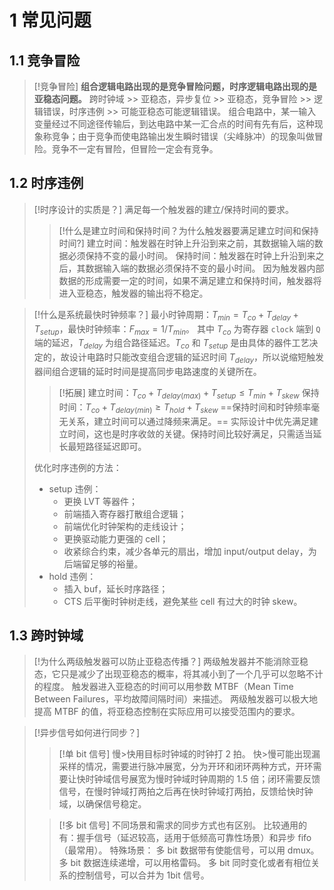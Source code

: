 # 1 常见问题

## 1.1 竞争冒险

> [!竞争冒险]
> **组合逻辑电路出现的是竞争冒险问题，时序逻辑电路出现的是亚稳态问题。**
> 跨时钟域 >> 亚稳态，异步复位 >> 亚稳态，竞争冒险 >> 逻辑错误，时序违例 >> 可能亚稳态可能逻辑错误。
组合电路中，某一输入变量经过不同途径传输后，到达电路中某一汇合点的时间有先有后，这种现象称竞争；由于竞争而使电路输出发生瞬时错误（尖峰脉冲）的现象叫做冒险。竞争不一定有冒险，但冒险一定会有竞争。

## 1.2 时序违例

> [!时序设计的实质是？]
> 满足每一个触发器的建立/保持时间的要求。
> 
>> [!什么是建立时间和保持时间？为什么触发器要满足建立时间和保持时间?]
>> 建立时间：触发器在时钟上升沿到来之前，其数据输入端的数据必须保持不变的最小时间。
>> 保持时间：触发器在时钟上升沿到来之后，其数据输入端的数据必须保持不变的最小时间。
>> 因为触发器内部数据的形成需要一定的时间，如果不满足建立和保持时间，触发器将进入亚稳态，触发器的输出将不稳定。
>

> [!什么是系统最快时钟频率？]
> 最小时钟周期：$T_{min} = T_{co} + T_{delay} + T_{setup}$，最快时钟频率：$F_{max} = 1 / T_{min}$。
> 其中 $T_{co}$ 为寄存器 `clock` 端到 `Q` 端的延迟，$T_{delay}$ 为组合路径延迟。$T_{co}$ 和 $T_{setup}$ 是由具体的器件工艺决定的，故设计电路时只能改变组合逻辑的延迟时间 $T_{delay}$，所以说缩短触发器间组合逻辑的延时时间是提高同步电路速度的关键所在。
> 
>> [!拓展]
>> 建立时间：$T_{co} + T_{delay(max)} + T_{setup} \leq T_{min} + T_{skew}$
>> 保持时间：$T_{co} + T_{delay(min)} \geq T_{hold} + T_{skew}$
>> ==保持时间和时钟频率毫无关系，建立时间可以通过降频来满足。==
>> 实际设计中优先满足建立时间，这也是时序收敛的关键。保持时间比较好满足，只需适当延长最短路径延迟即可。
>
> 优化时序违例的方法：
> - setup 违例：
> 	- 更换 LVT 等器件；
> 	- 前端插入寄存器打散组合逻辑；
> 	- 前端优化时钟架构的走线设计；
> 	- 更换驱动能力更强的 cell；
> 	- 收紧综合约束，减少各单元的扇出，增加 input/output delay，为后端留足够的裕量。
> - hold 违例：
> 	- 插入 buf，延长时序路径；
> 	- CTS 后平衡时钟树走线，避免某些 cell 有过大的时钟 skew。

## 1.3 跨时钟域

> [!为什么两级触发器可以防止亚稳态传播？]
> 两级触发器并不能消除亚稳态，它只是减少了出现亚稳态的概率，将其减小到了一个几乎可以忽略不计的程度。
> 触发器进入亚稳态的时间可以用参数 MTBF（Mean Time Between Failures，平均故障间隔时间）来描述。
> 两级触发器可以极大地提高 MTBF 的值，将亚稳态控制在实际应用可以接受范围内的要求。

> [!异步信号如何进行同步？]
> 
>> [!单 bit 信号]
>> 慢>快用目标时钟域的时钟打 2 拍。
>> 快>慢可能出现漏采样的情况，需要进行脉冲展宽，分为开环和闭环两种方式，开环需要让快时钟域信号展宽为慢时钟域时钟周期的 1.5 倍；闭环需要反馈信号，在慢时钟域打两拍之后再在快时钟域打两拍，反馈给快时钟域，以确保信号稳定。 
> 
>> [!多 bit 信号]
>> 不同场景和需求的同步方式也有区别。
>> 比较通用的有：握手信号（延迟较高，适用于低频高可靠性场景）和异步 fifo（最常用）。
>> 特殊场景：
>> 多 bit 数据带有使能信号，可以用 dmux。
>> 多 bit 数据连续递增，可以用格雷码。
>> 多 bit 同时变化或者有相位关系的控制信号，可以合并为 1bit 信号。
>
